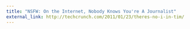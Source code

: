 ```yaml
---
title: "NSFW: On the Internet, Nobody Knows You're A Journalist"
external_link: http://techcrunch.com/2011/01/23/theres-no-i-in-tim/
---
```



